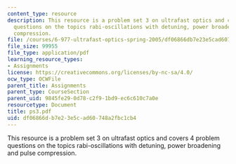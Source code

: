 ```yaml
---
content_type: resource
description: This resource is a problem set 3 on ultrafast optics and covers 4 problem
  questions on the topics rabi-oscillations with detuning, power broadening and pulse
  compression.
file: /courses/6-977-ultrafast-optics-spring-2005/df06866db7e23e5cad60748a2fbc1cb4_ps3.pdf
file_size: 99955
file_type: application/pdf
learning_resource_types:
- Assignments
license: https://creativecommons.org/licenses/by-nc-sa/4.0/
ocw_type: OCWFile
parent_title: Assignments
parent_type: CourseSection
parent_uid: 9845fe29-0d78-c2f9-1bd9-ec6c610c7a0e
resourcetype: Document
title: ps3.pdf
uid: df06866d-b7e2-3e5c-ad60-748a2fbc1cb4
---
```

This resource is a problem set 3 on ultrafast optics and covers 4 problem questions on the topics rabi-oscillations with detuning, power broadening and pulse compression.